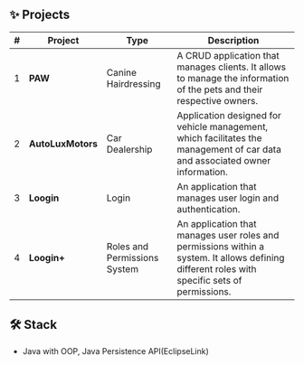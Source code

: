 ## ✨ Projects

|#|  Project   | Type         | Description |
|-| ---------- | ------------ | ------------|
|1| **PAW**          | Canine Hairdressing |A CRUD application that manages clients. It allows to manage the information of the pets and their respective owners. |
|2| **AutoLuxMotors**| Car Dealership |Application designed for vehicle management, which facilitates the management of car data and associated owner information. |
|3| **Loogin**       | Login |An application that manages user login and authentication. |
|4| **Loogin+**      | Roles and Permissions System | An application that manages user roles and permissions within a system. It allows defining different roles with specific sets of permissions. |
## 🛠️ Stack

- Java with OOP, Java Persistence API(EclipseLink)
